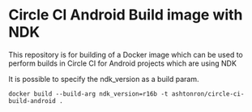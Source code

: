 # Circle CI Android Build image with NDK
This repository is for building of a Docker image which can be used to perform builds in Circle CI
for Android projects which are using NDK

It is possible to specify the ndk_version as a build param.

```
docker build --build-arg ndk_version=r16b -t ashtonron/circle-ci-build-android .
```